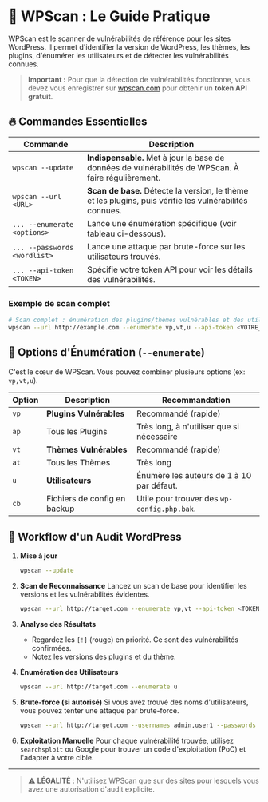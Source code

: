 # 📰 WPScan : Le Guide Pratique

WPScan est le scanner de vulnérabilités de référence pour les sites WordPress. Il permet d'identifier la version de WordPress, les thèmes, les plugins, d'énumérer les utilisateurs et de détecter les vulnérabilités connues.

> **Important :** Pour que la détection de vulnérabilités fonctionne, vous devez vous enregistrer sur [wpscan.com](https://wpscan.com/) pour obtenir un **token API gratuit**.

## 🔥 Commandes Essentielles

| Commande | Description |
|---|---|
| `wpscan --update` | **Indispensable.** Met à jour la base de données de vulnérabilités de WPScan. À faire régulièrement. |
| `wpscan --url <URL>` | **Scan de base.** Détecte la version, le thème et les plugins, puis vérifie les vulnérabilités connues. |
| `... --enumerate <options>` | Lance une énumération spécifique (voir tableau ci-dessous). |
| `... --passwords <wordlist>` | Lance une attaque par brute-force sur les utilisateurs trouvés. |
| `... --api-token <TOKEN>` | Spécifie votre token API pour voir les détails des vulnérabilités. |

### Exemple de scan complet

```bash
# Scan complet : énumération des plugins/thèmes vulnérables et des utilisateurs, avec le token API
wpscan --url http://example.com --enumerate vp,vt,u --api-token <VOTRE_TOKEN>
```

## 🎯 Options d'Énumération (`--enumerate`)

C'est le cœur de WPScan. Vous pouvez combiner plusieurs options (ex: `vp,vt,u`).

| Option | Description | Recommandation |
|---|---|---|
| `vp` | **Plugins Vulnérables** | Recommandé (rapide) |
| `ap` | Tous les Plugins | Très long, à n'utiliser que si nécessaire |
| `vt` | **Thèmes Vulnérables** | Recommandé (rapide) |
| `at` | Tous les Thèmes | Très long |
| `u` | **Utilisateurs** | Énumère les auteurs de 1 à 10 par défaut. |
| `cb` | Fichiers de config en backup | Utile pour trouver des `wp-config.php.bak`. |

## 🚀 Workflow d'un Audit WordPress

1.  **Mise à jour**
    ```bash
    wpscan --update
    ```
2.  **Scan de Reconnaissance**
    Lancez un scan de base pour identifier les versions et les vulnérabilités évidentes.
    ```bash
    wpscan --url http://target.com --enumerate vp,vt --api-token <TOKEN>
    ```
3.  **Analyse des Résultats**
    -   Regardez les `[!]` (rouge) en priorité. Ce sont des vulnérabilités confirmées.
    -   Notez les versions des plugins et du thème.

4.  **Énumération des Utilisateurs**
    ```bash
    wpscan --url http://target.com --enumerate u
    ```

5.  **Brute-force (si autorisé)**
    Si vous avez trouvé des noms d'utilisateurs, vous pouvez tenter une attaque par brute-force.
    ```bash
    wpscan --url http://target.com --usernames admin,user1 --passwords /usr/share/wordlists/rockyou.txt
    ```

6.  **Exploitation Manuelle**
    Pour chaque vulnérabilité trouvée, utilisez `searchsploit` ou Google pour trouver un code d'exploitation (PoC) et l'adapter à votre cible.

---
> ⚠️ **LÉGALITÉ** : N'utilisez WPScan que sur des sites pour lesquels vous avez une autorisation d'audit explicite.

